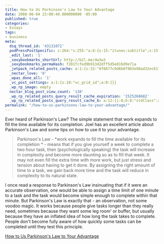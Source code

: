 ```yaml
---
title: How to Us Parkinson's Law to Your Advantage
date: 2008-06-04 23:00:49.000000000 -05:00
published: true
categories:
- Essays
tags:
- business
meta:
  dsq_thread_id: '43131072'
  podPressPostSpecific: s:264:"s:255:"a:6:{s:15:"itunes:subtitle";s:15:"##PostExcerpt##";s:14:"itunes:summary";s:15:"##PostExcerpt##";s:15:"itunes:keywords";s:17:"##WordPressCats##";s:13:"itunes:author";s:10:"##Global##";s:15:"itunes:explicit";s:7:"Default";s:12:"itunes:block";s:7:"Default";}";";
  _edit_last: '1'
  _sexybookmarks_shortUrl: http://b2l.me/4w3w3
  _sexybookmarks_permaHash: f201fcfed9b913d2dff5d5e816d9e71a
  _jetpack_related_posts_cache: a:1:{s:32:"8f6677c9d6b0f903e98ad32ec61f8deb";a:2:{s:7:"expires";i:1471205197;s:7:"payload";a:3:{i:0;a:1:{s:2:"id";i:1108;}i:1;a:1:{s:2:"id";i:1110;}i:2;a:1:{s:2:"id";i:388;}}}}
  _nectar_love: '0'
  _wpas_done_all: '1'
  _vc_post_settings: a:1:{s:10:"vc_grid_id";a:0:{}}
  _wp_rp_image: empty
  nectar_blog_post_view_count: '138'
  _wp_rp_related_posts_query_result_cache_expiration: '1525268682'
  _wp_rp_related_posts_query_result_cache_6: a:12:{i:0;O:8:"stdClass":2:{s:7:"post_id";s:4:"1423";s:5:"score";s:17:"52.00640612224829";}i:1;O:8:"stdClass":2:{s:7:"post_id";s:3:"850";s:5:"score";s:17:"46.15850221023128";}i:2;O:8:"stdClass":2:{s:7:"post_id";s:4:"2861";s:5:"score";s:18:"45.914562086159734";}i:3;O:8:"stdClass":2:{s:7:"post_id";s:3:"725";s:5:"score";s:17:"45.70328402935097";}i:4;O:8:"stdClass":2:{s:7:"post_id";s:4:"2074";s:5:"score";s:17:"43.25629019154391";}i:5;O:8:"stdClass":2:{s:7:"post_id";s:3:"686";s:5:"score";s:17:"43.25629019154391";}i:6;O:8:"stdClass":2:{s:7:"post_id";s:3:"722";s:5:"score";s:17:"42.88186710740678";}i:7;O:8:"stdClass":2:{s:7:"post_id";s:3:"389";s:5:"score";s:18:"41.878369883171615";}i:8;O:8:"stdClass":2:{s:7:"post_id";s:4:"8086";s:5:"score";s:17:"37.16444615545535";}i:9;O:8:"stdClass":2:{s:7:"post_id";s:3:"741";s:5:"score";s:17:"37.16444615545535";}i:10;O:8:"stdClass":2:{s:7:"post_id";s:3:"703";s:5:"score";s:17:"37.16444615545535";}i:11;O:8:"stdClass":2:{s:7:"post_id";s:3:"684";s:5:"score";s:17:"37.16444615545535";}}
permalink: "/how-to-us-parkinsons-law-to-your-advantage/"
---
```

Ever heard of Parkinson's Law?  The simple statement that work expands to fill the time available for its completion.  Joel has an excellent article about Parkinson's Law and some tips on how to use it to your advantage.
>Parkinson's Law -  *work expands to fill the time available for its completion * - means that if you give yourself a week to complete a two hour task, then (psychologically speaking) the task will increase in complexity and become more daunting so as to fill that week. It may not even fill the extra time with more work, but just stress and tension about having to get it done. By assigning the right amount of time to a task, we gain back more time and the task will reduce in complexity to its natural state.

I once read a response to Parkinson's Law insinuating that if it were an accurate observation, one would be able to assign a time limit of one minute to a task and the task would become simple enough to complete within that minute. But Parkinson's Law is exactly that - an observation, not some voodoo magic. It works because people give tasks longer than they really need, sometimes because they want some leg room' or buffer, but usually because they have an inflated idea of how long the task takes to complete. People don't become fully aware of how quickly some tasks can be completed until they test this principle.</blockquote>
<p><a href="http://www.lifehack.org/articles/productivity/how-to-use-parkinsons-law-to-your-advantage.html" rel="nofollow">How to Us Parkinson's Law to Your Advantage</a></p>
